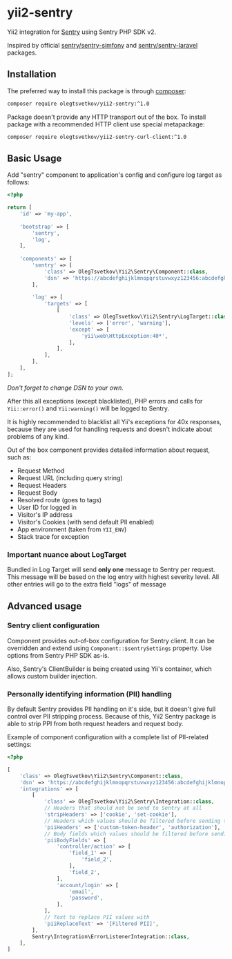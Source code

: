 # yii2-sentry

Yii2 integration for [Sentry](https://getsentry.com/) using Sentry PHP SDK v2.

Inspired by official [sentry/sentry-simfony](https://github.com/getsentry/sentry-symfony) and
[sentry/sentry-laravel](https://github.com/getsentry/sentry-laravel) packages.

## Installation

The preferred way to install this package is through [composer](http://getcomposer.org/download/):

```bash
composer require olegtsvetkov/yii2-sentry:^1.0
```

Package doesn't provide any HTTP transport out of the box. To install package with a recommended HTTP client use special 
metapackage:

```bash
composer require olegtsvetkov/yii2-sentry-curl-client:^1.0
```

## Basic Usage

Add "sentry" component to application's config and configure log target as follows:

```php
<?php

return [
    'id' => 'my-app',
    
    'bootstrap' => [
        'sentry',
        'log',
    ],
    
    'components' => [
        'sentry' => [
            'class' => OlegTsvetkov\Yii2\Sentry\Component::class,
            'dsn' => 'https://abcdefghijklmnopqrstuvwxyz123456:abcdefghijklmnopqrstuvwxyz123456@sentry.io/0000000',
        ],
        
        'log' => [
            'targets' => [
                [
                    'class' => OlegTsvetkov\Yii2\Sentry\LogTarget::class,
                    'levels' => ['error', 'warning'],
                    'except' => [
                        'yii\web\HttpException:40*',
                    ],
                ],
            ],
        ],
    ],
];
```

_Don't forget to change DSN to your own._ 

After this all exceptions (except blacklisted), PHP errors and calls for `Yii::error()` and `Yii:warning()` will be
logged to Sentry.

It is highly recommended to blacklist all Yii's exceptions for 40x responses, because they are used for handling 
requests and doesn't indicate about problems of any kind.

Out of the box component provides detailed information about request, such as:

* Request Method
* Request URL (including query string)
* Request Headers
* Request Body
* Resolved route (goes to tags)
* User ID for logged in
* Visitor's IP address
* Visitor's Cookies (with send default PII enabled)
* App environment (taken from `YII_ENV`)
* Stack trace for exception

### Important nuance about LogTarget

Bundled in Log Target will send **only one** message to Sentry per request. This message will be based on the log entry
with highest severity level. All other entries will go to the extra field "logs" of message 

## Advanced usage

### Sentry client configuration

Component provides out-of-box configuration for Sentry client. It can be overridden and extend using 
`Component::$sentrySettings` property. Use options from Sentry PHP SDK as-is.

Also, Sentry's ClientBuilder is being created using Yii's container, which allows custom builder injection.

### Personally identifying information (PII) handling

By default Sentry provides PII handling on it's side, but it doesn't give full control over PII stripping process.
Because of this, Yii2 Sentry package is able to strip PPI from  both request headers and request body. 

Example of component configuration with a complete list of PII-related settings:

```php
<?php

[
    'class' => OlegTsvetkov\Yii2\Sentry\Component::class,
    'dsn' => 'https://abcdefghijklmnopqrstuvwxyz123456:abcdefghijklmnopqrstuvwxyz123456@sentry.io/0000000',
    'integrations' => [
        [
            'class' => OlegTsvetkov\Yii2\Sentry\Integration::class,
            // Headers that should not be send to Sentry at all
            'stripHeaders' => ['cookie', 'set-cookie'],
            // Headers which values should be filtered before sending to Sentry
            'piiHeaders' => ['custom-token-header', 'authorization'],
            // Body fields which values should be filtered before sending to Sentry
            'piiBodyFields' => [
                'controller/action' => [
                    'field_1' => [
                        'field_2',
                    ],
                    'field_2',
                ],
                'account/login' => [
                    'email',
                    'password',
                ],
            ],
            // Text to replace PII values with
            'piiReplaceText' => '[Filtered PII]',
        ],
        Sentry\Integration\ErrorListenerIntegration::class,
    ],
]

``` 